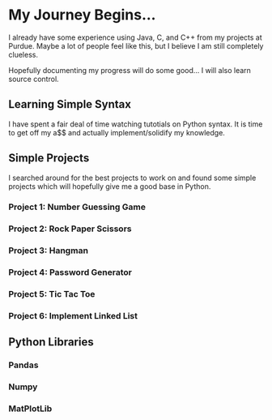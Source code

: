 # My Journey Begins...

I already have some experience using Java, C, and C++ from my projects at Purdue.
Maybe a lot of people feel like this, but I believe I am still completely clueless. 

Hopefully documenting my progress will do some good... I will also learn source control.

## Learning Simple Syntax

I have spent a fair deal of time watching tutotials on Python syntax.
It is time to get off my a$$ and actually implement/solidify my knowledge.

## Simple Projects

I searched around for the best projects to work on and found some simple projects 
which will hopefully give me a good base in Python.

### Project 1: Number Guessing Game

### Project 2: Rock Paper Scissors

### Project 3: Hangman

### Project 4: Password Generator

### Project 5: Tic Tac Toe

### Project 6: Implement Linked List


## Python Libraries

### Pandas

### Numpy

### MatPlotLib
